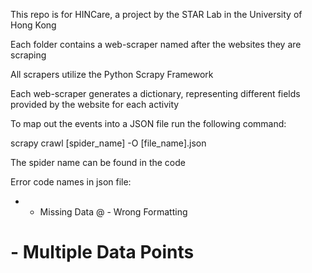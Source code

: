 This repo is for HINCare, a project by the STAR Lab in the University of Hong Kong

Each folder contains a web-scraper named after the websites they are scraping

All scrapers utilize the Python Scrapy Framework

Each web-scraper generates a dictionary, representing different fields provided by the website for each activity

To map out the events into a JSON file run the following command:

scrapy crawl [spider_name] -O [file_name].json

The spider name can be found in the code

Error code names in json file:
* - Missing Data
@ - Wrong Formatting
# - Multiple Data Points
